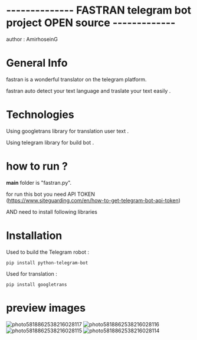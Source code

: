 
# -------------- FASTRAN telegram bot project OPEN source -------------


author : AmirhoseinG 
    
  
# General Info

fastran is a wonderful translator on the telegram platform.

fastran auto detect your text language and traslate your text easily .

# Technologies

Using googletrans library for translation user text  .

Using telegram library for build bot .

# how to run ?

__main__ folder is "fastran.py".

for run this bot you need API TOKEN (https://www.siteguarding.com/en/how-to-get-telegram-bot-api-token)

AND need to install following libraries

# Installation

Used to build the Telegram robot :

    pip install python-telegram-bot

Used for translation :

    pip install googletrans

# preview images

![photo5818862538216028117](https://user-images.githubusercontent.com/103039373/173038471-652899de-7dd0-4b3e-a51f-0cdb2a610aed.png)  ![photo5818862538216028116](https://user-images.githubusercontent.com/103039373/173039116-4a511d42-f111-4978-8753-59e4fcea4a59.png)  ![photo5818862538216028115](https://user-images.githubusercontent.com/103039373/173039187-3ff69ef7-ca13-4276-9822-d624561a7e19.png)  ![photo5818862538216028114](https://user-images.githubusercontent.com/103039373/173039455-a98e0ea1-a9bb-4aed-bf1d-6ea29d529d31.png) 




